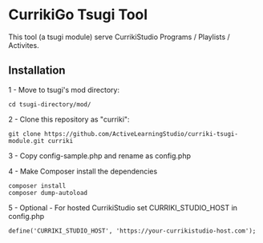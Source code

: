 
CurrikiGo Tsugi Tool
==========================

This tool (a tsugi module) serve CurrikiStudio Programs / Playlists / Activites.

Installation
-------------------

1 - Move to tsugi's mod directory:

    cd tsugi-directory/mod/

2 - Clone this repository as "curriki":

    git clone https://github.com/ActiveLearningStudio/curriki-tsugi-module.git curriki

3 - Copy config-sample.php and rename as config.php

4 - Make Composer install the dependencies

    composer install
    composer dump-autoload

5 - Optional - For hosted CurrikiStudio set CURRIKI_STUDIO_HOST in config.php

    define('CURRIKI_STUDIO_HOST', 'https://your-currikistudio-host.com');

